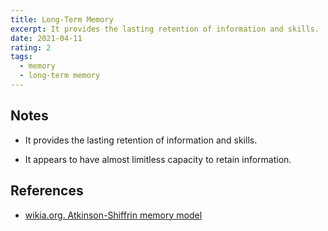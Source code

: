 ```yaml
---
title: Long-Term Memory
excerpt: It provides the lasting retention of information and skills.
date: 2021-04-11
rating: 2
tags:
  - memory
  - long-term memory
---
```


## Notes

- It provides the lasting retention of information and skills.

- It appears to have almost limitless capacity to retain information.

## References

- [wikia.org. Atkinson-Shiffrin memory model](https://psychology.wikia.org/wiki/Atkinson-Shiffrin_memory_model)

